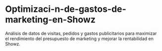 # Optimizaci-n-de-gastos-de-marketing-en-Showz
Análisis de datos de visitas, pedidos y gastos publicitarios para maximizar el rendimiento del presupuesto de marketing y mejorar la rentabilidad en Showz.
